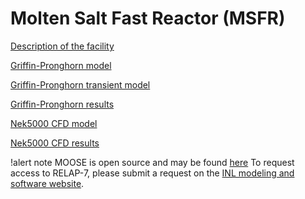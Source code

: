 # Molten Salt Fast Reactor (MSFR)

[Description of the facility](httf/facility_description.md)

[Griffin-Pronghorn model](msfr/griffin_pgh_model.md)

[Griffin-Pronghorn transient model](msfr/griffin_pgh_transient_model.md)

[Griffin-Pronghorn results](msfr/griffin_pgh_results.md)

[Nek5000 CFD model](msfr/nek5000_cfd_model.md)

[Nek5000 CFD results](msfr/nek5000_cfd_results.md)

!alert note
MOOSE is open source and may be found [here](https://mooseframework.inl.gov/)
To request access to RELAP-7, please submit a request on the
[INL modeling and software website](https://modsimcode.inl.gov/SitePages/Home.aspx).